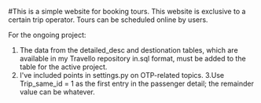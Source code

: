 #This is a simple website for booking tours. This website is exclusive to a certain trip operator. Tours can be scheduled online by users.

For the ongoing project: 
1. The data from the detailed_desc and destionation tables, which are available in my Travello repository in.sql format, must be added to the table for the active project.
2. I've included points in settings.py on OTP-related topics.
3.Use Trip_same_id = 1 as the first entry in the passenger detail; the remainder value can be whatever.
